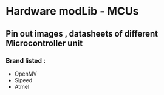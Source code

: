 # Hardware modLib - MCUs
Pin out images , datasheets of different Microcontroller unit
---
### Brand listed :
- OpenMV
- Sipeed
- Atmel
